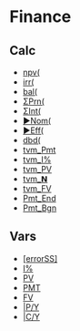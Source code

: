 # Finance


## Calc

 * <a href="../tokens/npv(.md" title="0xBB00">npv(</a>
 * <a href="../tokens/irr(.md" title="0xBB01">irr(</a>
 * <a href="../tokens/bal(.md" title="0xBB02">bal(</a>
 * <a href="../tokens/ΣPrn(.md" title="0xBB03">ΣPrn(</a>
 * <a href="../tokens/ΣInt(.md" title="0xBB04">ΣInt(</a>
 * <a href="../tokens/►Nom(.md" title="0xBB05">►Nom(</a>
 * <a href="../tokens/►Eff(.md" title="0xBB06">►Eff(</a>
 * <a href="../tokens/dbd(.md" title="0xBB07">dbd(</a>
 * <a href="../tokens/tvm_Pmt.md" title="0xBB20">tvm_Pmt</a>
 * <a href="../tokens/tvm_I%.md" title="0xBB21">tvm_I%</a>
 * <a href="../tokens/tvm_PV.md" title="0xBB22">tvm_PV</a>
 * <a href="../tokens/tvm_𝗡.md" title="0xBB23">tvm_𝗡</a>
 * <a href="../tokens/tvm_FV.md" title="0xBB24">tvm_FV</a>
 * <a href="../tokens/Pmt_End.md" title="0xBB4B">Pmt_End</a>
 * <a href="../tokens/Pmt_Bgn.md" title="0xBB4C">Pmt_Bgn</a>

## Vars

 * <a href="../tokens/[errorSS].md" title="0x623B">[errorSS]</a>
 * <a href="../tokens/I%.md" title="0x632C">I%</a>
 * <a href="../tokens/PV.md" title="0x632D">PV</a>
 * <a href="../tokens/PMT.md" title="0x632E">PMT</a>
 * <a href="../tokens/FV.md" title="0x632F">FV</a>
 * <a href="../tokens/P_Y_(finance).md" title="0x6330">|P/Y</a>
 * <a href="../tokens/C_Y_(finance).md" title="0x6331">|C/Y</a>

